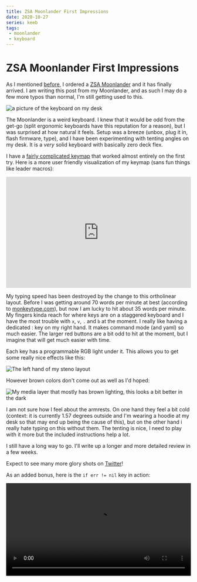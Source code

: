 ```yaml
---
title: ZSA Moonlander First Impressions
date: 2020-10-27
series: keeb
tags:
 - moonlander
 - keyboard
---
```


# ZSA Moonlander First Impressions

As I mentioned
[before](https://christine.website/blog/colemak-layout-2020-08-15), I ordered a
[ZSA Moonlander](https://zsa.io/moonlander) and it has finally arrived. I am
writing this post from my Moonlander, and as such I may do a few more typos
than normal, I'm still getting used to this.

![a picture of the keyboard on my
desk](https://cdn.christine.website/file/christine-static/img/keeb/ElVbBm_XUAcVhOg.jpg)

The Moonlander is a weird keyboard. I knew that it would be odd from the get-go
(split ergonomic keyboards have this reputation for a reason), but I was
surprised at how natural it feels. Setup was a breeze (unbox, plug it in, flash
firmware, type), and I have been experimenting with tenting angles on my desk.
It is a _very_ solid keyboard with basically zero deck flex.

I have a [fairly complicated
keymap](https://tulpa.dev/cadey/kadis-layouts/src/branch/master/moonlander) that
worked almost entirely on the first try. Here is a more user friendly
visualization of my keymap (sans fun things like leader macros):

<div style="padding-top: 60%; position: relative;">
	<iframe src="https://configure.ergodox-ez.com/embed/moonlander/layouts/xbJXx/latest/0" style="border: 0; height: 100%; left: 0; position: absolute; top: 0; width: 100%"></iframe>
</div>

My typing speed has been destroyed by the change to this ortholinear layout.
Before I was getting around 70 words per minute at best (according to
[monkeytype.com](https://monkeytype.com/)), but now I am lucky to hit about 35
words per minute. My fingers kinda reach for where keys are on a staggered
keyboard and I have the most trouble with `x`, `v`, `.` and `b` at the moment. I
really like having a dedicated : key on my right hand. It makes command mode (and
yaml) so much easier. The larger red buttons are a bit odd to hit at the moment,
but I imagine that will get much easier with time.

Each key has a programmable RGB light under it. This allows you to get some
really nice effects like this:

![The left hand of my steno
layout](https://cdn.christine.website/file/christine-static/img/keeb/ElTG7QSW0AEqXeE.jpg)

However brown colors don't come out as well as I'd hoped:

![My media layer that mostly has brown lighting, this looks a bit better in the
dark](https://cdn.christine.website/file/christine-static/img/keeb/ElVdFKoX0AE_dAA.jpg)

I am not sure how I feel about the armrests. On one hand they feel a bit cold
(context: it is currently 1.57 degrees outside and I'm wearing a hoodie at my
desk so that may end up being the cause of this), but on the other hand i really
hate typing on this without them. The tenting is nice, I need to play with it
more but the included instructions help a lot.

I still have a long way to go. I'll write up a longer and more detailed review
in a few weeks.

Expect to see many more glory shots on
[Twitter](https://twitter.com/theprincessxena)!

As an added bonus, here is the `if err != nil` key in action:

<video controls width="100%">
    <source src="https://cdn.christine.website/file/christine-static/img/keeb/tmp.ZdCemPUcnd.webm"
            type="video/webm">
    <source src="https://cdn.christine.website/file/christine-static/img/keeb/tmp.ZdCemPUcnd.mp4"
            type="video/mp4">
    Sorry, your browser doesn't support embedded videos.
</video>
